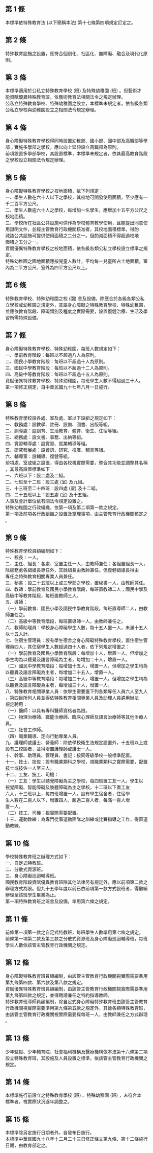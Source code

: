 第 1 條
-------
本標準依特殊教育法 (以下簡稱本法) 第十七條第四項規定訂定之。

第 2 條
-------
特殊教育設施之設置，應符合個別化、社區化、無障礙、融合及現代化原  
則。

第 3 條
-------
本標準適用於公私立特殊教育學校 (班) 及特殊幼稚園 (班) 。但藝術才  
能資賦優異特殊教育班，依藝術教育法相關法令之規定辦理。  
公私立特殊教育學校、特殊幼稚園之設立，本標準未規定者，依各級各類  
公私立學校與幼稚園設立之相關法令規定辦理。

第 4 條
-------
身心障礙特殊教育學校得同時設置幼稚部、國小部、國中部及高職部等學  
部；實施多學部之學校，應以向上延伸設立高職部為原則。  
前項設置多學部學校，其設置標準，本標準未規定者，依其最高教育階段  
之學校設立相關法令規定辦理。

第 5 條
-------
身心障礙特殊教育學校之校地面積，依下列規定：  
一、學生人數在六十人以下之學校，其校地可開發使用面積，至少應有一  
    千二百平方公尺。  
二、學生人數逾六十人之學校，每增加一名學生，應增加十五平方公尺之  
    校地面積。  
三、學校所在社區公共設施可供作為學校體育教學使用，且能提出同意使  
    用證明文件，並經主管教育行政機關核准者，其校地面積標準，得酌  
    減該公共設施可提供使用面積之二分之一。但酌減面積不得超過校地  
    面積之五分之一。  
資賦優異特殊教育學校之校地面積，依各級各類公私立學校設立標準之規  
定。  
特殊幼稚園之園地面積應按兒童人數計，平均每一兒童所占土地面積，室  
內為二平方公尺、室外為四平方公尺以上。

第 6 條
-------
特殊教育學校、特殊幼稚園之校 (園) 舍及設備，除應合於各級各類公私  
立學校或幼稚園之規定外，其屬身心障礙之特殊教育學校、特殊幼稚園，  
並應依教育階段、障礙類別及程度之實際需要，設置復健治療、生活及學  
習所需特殊設備。

第 7 條
-------
身心障礙特殊教育學校、特殊幼稚園，每班人數規定如下：  
一、學前教育階段：每班以不超過八人為原則。  
二、國民小學教育階段：每班以不超過十人為原則。  
三、國民中學教育階段：每班以不超過十二人為原則。  
四、高級中等教育階段：每班以不超過十五人為原則。  
資賦優異特殊教育學校、特殊幼稚園，每班學生人數不得超過三十人。  
第一項修正規定，自中華民國九十七年八月一日施行。

第 8 條
-------
特殊教育學校設各處、室及處、室以下設組之規定如下：  
一、教務處：設教學、註冊、設備、圖書、出版等組。  
二、訓導處：設訓育、生活教育、體育、衛生、住宿等組。  
三、總務處：設文書、事務、出納等組。  
四、實習輔導處：設實習、就業輔導等組。  
五、研究發展處：設資訊、研究、推廣、輔具等組。  
六、輔導室：設輔導、復健等組。  
前項處、室或組之設置，得由各校視實際需要，整合其功能並調整其名稱  
，其最高設置標準如下：  
一、六班以下：設二處及二組。  
二、七班至十二班：設三處 (室) 及九組。  
三、十三班至二十四班：設四處 (室) 及十二組。  
四、二十五班以上：設五處 (室) 及十五組。  
人事及會計單位依有關法令規定設置之。  
特殊幼稚園之行政組織，依第一項及第二項第一款之規定。  
第一項及前項各行政組織之設置及掌理事項，由主管教育行政機關核定之  
。

第 9 條
-------
特殊教育學校員額編制如下：  
一、校長：一人。  
二、主任、組長：各處、室置主任一人，由教師兼任；各組置組長一人，  
    除總務處各組組長專任外，其餘組長由教師兼任。但復健組組長得由  
    專任之特殊教育相關專業人員兼任。  
三、秘書：設二十五班以上或三學部之學校，置秘書一人，由教師兼任。  
四、教師：學前教育及國民小學教育階段，每班置教師二人；國民中學及  
    高級中等教育階段，每班置教師三人。  
五、導師：  
（一）學前教育、國民小學及國民中學教育階段，每班置導師二人，由教  
      師兼任之。  
（二）高級中等教育階段，每班置導師一人，由教師兼任之。  
六、教師助理員：學校身心障礙學生人數，每十五人置一人，未滿十五人  
    以十五人計。  
七、住宿生管理員：設有學生宿舍之身心障礙特殊教育學校，置住宿生管  
    理員四人，其住宿學生人數超過四十人者，依下列規定增置之：  
（一）學前教育及國民小學教育階段：每增加十人，增置一人。但增加之  
      學生均為以聽覺及語言障礙為主者，每增加二十人，增置一人。  
（二）國民中學教育階段：每增加十五人，增置一人。但增加之學生均為  
      以聽覺及語言障礙為主者，每增加二十五人，增置一人。  
（三）高級中等教育階段：每增加二十人，增置一人。但增加之學生均為  
      以聽覺及語言障礙為主者，每增加三十人，增置一人。  
八、特殊教育相關專業人員：依學生需要置下列各類專任人員六人至九人  
    ，第四目所列人員並得依特殊教育相關專業人員及助理人員遴用辦法  
    規定聘用：  
（一）醫師：以具有專科醫師資格者為限。  
（二）物理治療師、職能治療師、臨床心理師及語言治療師等其他治療人  
      員。  
（三）社會工作師。  
（四）職業輔導、定向行動專業人員。  
九、護理師或護士、營養師：除依學校衛生法規定設置外，十五班以上或  
    設有二校區者，並得增置護理師或護士一人。  
十、幹事、助理員、管理員、書記：按同等級學校一般標準配置。  
十一、技士、技佐：設有職業類科之學校，視職業類科之實際需要，配置  
      技士或技佐一人至三人。  
十二、工友、技工、司機：  
  （一）工友：學生以聽覺障礙為主之學校，每四班置工友一人。學生以  
        視覺障礙、智能障礙及肢體障礙為主之學校，十二班以下置工友  
        六人，十三班以上，每四班增置一人。設有學生宿舍者，住宿學  
        生人數在二百人以下，增置四人，超過二百人者，每滿一百人增  
        置一人。  
  （二）技工、司機：視實際需要配置。  
十三、運動教練：為專門從事運動團隊之訓練或比賽指導之工作，得置運  
      動教練。

第 10 條
--------
學校特殊教育班之辦理方式如下：  
一、自足式特教班。  
二、分散式資源班。  
三、身心障礙巡迴輔導班。  
國民教育階段資賦優異教育班除其他法律另有規定外，應以前項第二款之  
辦理方式為限。但九十五學年度以前已依前項第一款方式設班者，得繼續  
辦理至該班學生畢業為止。  
第一項特殊教育班之班舍及設備，準用第六條之規定。

第 11 條
--------
前條第一項第一款之自足式特教班，每班學生人數準用第七條之規定。  
前條第一項第二款及第三款之分散式資源班及身心障礙巡迴輔導班，每班  
學生人數依該管主管教育行政機關之規定。

第 12 條
--------
身心障礙特殊教育班員額編制，由該管主管教育行政機關視實際需要準用  
第九條第四款、第六款及第八款之規定。  
資賦優異特殊教育班員額編制，由該管主管教育行政機關視實際需要準用  
第九條第四款之規定，並得聘請兼任之特約指導教師。  
特殊教育班導師員額編制，除自足式身心障礙特殊教育班由該管主管教育  
行政機關視實際需要準用第九條第五款之規定外，其餘各類特殊教育班，  
由該管主管教育行政機關視實際需要採每班一人，由教師兼任之方式辦理  
。

第 13 條
--------
少年監獄、少年輔育院、社會福利機構及醫療機構依本法第十六條第二項  
設立特殊教育班，其設施及人員設置之標準，依該管主管教育行政機關之  
規定。

第 14 條
--------
本標準施行前設立之特殊教育學校 (班) 、特殊幼稚園 (班) ，未符合本  
標準者，視實際狀況逐年調整之。

第 15 條
--------
本標準除另定施行日期者外，自發布日施行。  
本標準中華民國九十八年十二月二十三日修正條文第九條、第十二條施行  
日期，由教育部定之。

